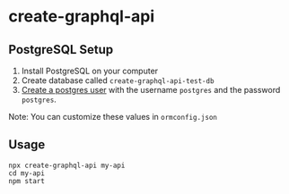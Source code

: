 # create-graphql-api

## PostgreSQL Setup 

1. Install PostgreSQL on your computer
2. Create database called `create-graphql-api-test-db`
3. [Create a postgres user](https://medium.com/coding-blocks/creating-user-database-and-adding-access-on-postgresql-8bfcd2f4a91e) with the username `postgres` and the password `postgres`.

Note: You can customize these values in `ormconfig.json`

## Usage

```
npx create-graphql-api my-api
cd my-api
npm start
```
